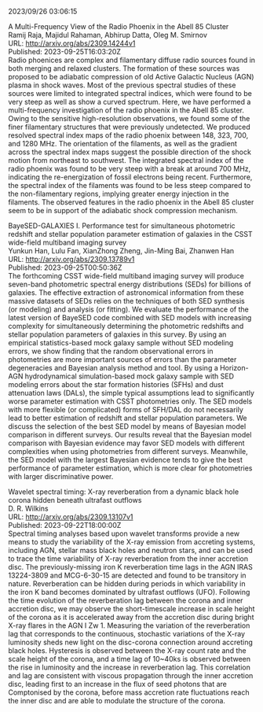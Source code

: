 2023/09/26 03:06:15  

A Multi-Frequency View of the Radio Phoenix in the Abell 85 Cluster  
Ramij Raja, Majidul Rahaman, Abhirup Datta, Oleg M. Smirnov  
URL: http://arxiv.org/abs/2309.14244v1  
Published: 2023-09-25T16:03:20Z  
  Radio phoenices are complex and filamentary diffuse radio sources found in both merging and relaxed clusters. The formation of these sources was proposed to be adiabatic compression of old Active Galactic Nucleus (AGN) plasma in shock waves. Most of the previous spectral studies of these sources were limited to integrated spectral indices, which were found to be very steep as well as show a curved spectrum. Here, we have performed a multi-frequency investigation of the radio phoenix in the Abell 85 cluster. Owing to the sensitive high-resolution observations, we found some of the finer filamentary structures that were previously undetected. We produced resolved spectral index maps of the radio phoenix between 148, 323, 700, and 1280 MHz. The orientation of the filaments, as well as the gradient across the spectral index maps suggest the possible direction of the shock motion from northeast to southwest. The integrated spectral index of the radio phoenix was found to be very steep with a break at around 700 MHz, indicating the re-energization of fossil electrons being recent. Furthermore, the spectral index of the filaments was found to be less steep compared to the non-filamentary regions, implying greater energy injection in the filaments. The observed features in the radio phoenix in the Abell 85 cluster seem to be in support of the adiabatic shock compression mechanism.   

BayeSED-GALAXIES I. Performance test for simultaneous photometric
  redshift and stellar population parameter estimation of galaxies in the CSST
  wide-field multiband imaging survey  
Yunkun Han, Lulu Fan, XianZhong Zheng, Jin-Ming Bai, Zhanwen Han  
URL: http://arxiv.org/abs/2309.13789v1  
Published: 2023-09-25T00:50:36Z  
  The forthcoming CSST wide-field multiband imaging survey will produce seven-band photometric spectral energy distributions (SEDs) for billions of galaxies. The effective extraction of astronomical information from these massive datasets of SEDs relies on the techniques of both SED synthesis (or modeling) and analysis (or fitting). We evaluate the performance of the latest version of BayeSED code combined with SED models with increasing complexity for simultaneously determining the photometric redshifts and stellar population parameters of galaxies in this survey. By using an empirical statistics-based mock galaxy sample without SED modeling errors, we show finding that the random observational errors in photometries are more important sources of errors than the parameter degeneracies and Bayesian analysis method and tool. By using a Horizon-AGN hydrodynamical simulation-based mock galaxy sample with SED modeling errors about the star formation histories (SFHs) and dust attenuation laws (DALs), the simple typical assumptions lead to significantly worse parameter estimation with CSST photometries only. The SED models with more flexible (or complicated) forms of SFH/DAL do not necessarily lead to better estimation of redshift and stellar population parameters. We discuss the selection of the best SED model by means of Bayesian model comparison in different surveys. Our results reveal that the Bayesian model comparison with Bayesian evidence may favor SED models with different complexities when using photometries from different surveys. Meanwhile, the SED model with the largest Bayesian evidence tends to give the best performance of parameter estimation, which is more clear for photometries with larger discriminative power.   

Wavelet spectral timing: X-ray reverberation from a dynamic black hole
  corona hidden beneath ultrafast outflows  
D. R. Wilkins  
URL: http://arxiv.org/abs/2309.13107v1  
Published: 2023-09-22T18:00:00Z  
  Spectral timing analyses based upon wavelet transforms provide a new means to study the variability of the X-ray emission from accreting systems, including AGN, stellar mass black holes and neutron stars, and can be used to trace the time variability of X-ray reverberation from the inner accretion disc. The previously-missing iron K reverberation time lags in the AGN IRAS 13224-3809 and MCG-6-30-15 are detected and found to be transitory in nature. Reverberation can be hidden during periods in which variability in the iron K band becomes dominated by ultrafast outflows (UFO). Following the time evolution of the reverberation lag between the corona and inner accretion disc, we may observe the short-timescale increase in scale height of the corona as it is accelerated away from the accretion disc during bright X-ray flares in the AGN I Zw 1. Measuring the variation of the reverberation lag that corresponds to the continuous, stochastic variations of the X-ray luminosity sheds new light on the disc-corona connection around accreting black holes. Hysteresis is observed between the X-ray count rate and the scale height of the corona, and a time lag of 10~40ks is observed between the rise in luminosity and the increase in reverberation lag. This correlation and lag are consistent with viscous propagation through the inner accretion disc, leading first to an increase in the flux of seed photons that are Comptonised by the corona, before mass accretion rate fluctuations reach the inner disc and are able to modulate the structure of the corona.   

